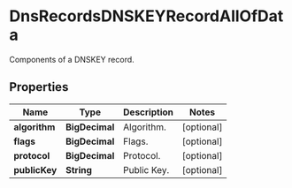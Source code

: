 

# DnsRecordsDNSKEYRecordAllOfData

Components of a DNSKEY record.

## Properties

| Name | Type | Description | Notes |
|------------ | ------------- | ------------- | -------------|
|**algorithm** | **BigDecimal** | Algorithm. |  [optional] |
|**flags** | **BigDecimal** | Flags. |  [optional] |
|**protocol** | **BigDecimal** | Protocol. |  [optional] |
|**publicKey** | **String** | Public Key. |  [optional] |



